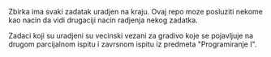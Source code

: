 Zbirka ima svaki zadatak uradjen na kraju. Ovaj repo moze posluziti nekome kao nacin da vidi drugaciji nacin radjenja nekog zadatka.

Zadaci koji su uradjeni su vecinski vezani za gradivo koje se pojavljuje na drugom parcijalnom ispitu i zavrsnom ispitu iz predmeta "Programiranje I".
